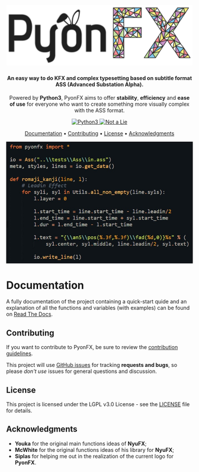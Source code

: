 
<h1 align="center">
  <img src="https://github.com/CoffeeStraw/PyonFX/blob/master/docs/source/_static/PyonFX%20Logo.png?raw=true" alt="PyonFX Logo" width="600">
</h1>

<h4 align="center">An easy way to do KFX and complex typesetting based on subtitle format ASS (Advanced Substation Alpha).</h4>
<p align="center">Powered by <b>Python3</b>, PyonFX aims to offer <b>stability</b>, <b>efficiency</b> and <b>ease of use</b> 
for everyone who want to create something more visually complex with the ASS format.</p>

<p align="center">
  <a href="https://www.python.org/">
    <img src="https://forthebadge.com/images/badges/made-with-python.svg"
         alt="Python3">
  </a>
  <a href="https://forthebadge.com">
    <img src="https://forthebadge.com/images/badges/its-not-a-lie-if-you-believe-it.svg"
         alt="Not a Lie">
  </a>
</p>

<p align="center">
  <a href="#documentation">Documentation</a> •
  <a href="#contributing">Contributing</a> •
  <a href="#license">License</a> •
  <a href="#acknowledgments">Acknowledgments</a>
</p>

![screenshot](https://github.com/CoffeeStraw/PyonFX/blob/master/docs/source/_static/Screenshot.jpg?raw=true)

# Documentation

A fully documentation of the project containing a quick-start quide and an explanation of all the functions and variables (with examples) can be found on [Read The Docs](http://pyonfx.rtfd.io/).

## Contributing

If you want to contribute to PyonFX, be sure to review the [contribution
guidelines](CONTRIBUTING.md).

This project will use [GitHub issues](https://github.com/CoffeeStraw/PyonFX/issues) for
tracking **requests and bugs**, so please *don't use* issues for general questions and discussion.

## License

This project is licensed under the LGPL v3.0 License - see the [LICENSE](LICENSE) file for details.

## Acknowledgments

* **Youka** for the original main functions ideas of **NyuFX**;
* **McWhite** for the original functions ideas of his library for **NyuFX**;
* **Siplas** for helping me out in the realization of the current logo for **PyonFX**.